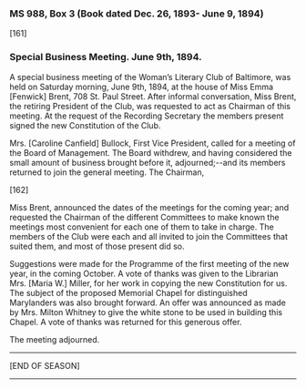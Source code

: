 ### MS 988, Box 3 (Book dated Dec. 26, 1893- June 9, 1894)

[161]

### Special Business Meeting. June 9th, 1894.

A special business meeting of the Woman’s Literary Club of Baltimore, was held on Saturday morning, June 9th, 1894, at the house of Miss Emma [Fenwick] Brent, 708 St. Paul Street. After informal conversation, Miss Brent, the retiring President of the Club, was requested to act as Chairman of this meeting. At the request of the Recording Secretary the members present signed the new Constitution of the Club.

Mrs. [Caroline Canfield] Bullock, First Vice President, called for a meeting of the Board of Management. The Board withdrew, and having considered the small amount of business brought before it, adjourned;--and its members returned to join the general meeting. The Chairman,

[162]

Miss Brent, announced the dates of the meetings for the coming year; and requested the Chairman of the different Committees to make known the meetings most convenient for each one of them to take in charge. The members of the Club were each and all invited to join the Committees that suited them, and most of those present did so.

Suggestions were made for the Programme of the first meeting of the new year, in the coming October. A vote of thanks was given to the Librarian Mrs. [Maria W.] Miller, for her work in copying the new Constitution for us. The subject of the proposed Memorial Chapel for distinguished Marylanders was also brought forward. An offer was announced as made by Mrs. Milton Whitney to give the white stone to be used in building this Chapel. A vote of thanks was returned for this generous offer.

The meeting adjourned.
<hr>
[END OF SEASON]
<hr>